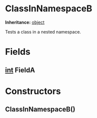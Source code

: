 # ClassInNamespaceB

**Inheritance:** [object](https://docs.microsoft.com/en-us/dotnet/api/system.object)  
  
Tests a class in a nested namespace.  
  
  

# Fields

## [int](https://docs.microsoft.com/en-us/dotnet/api/system.int32) FieldA

# Constructors

## ClassInNamespaceB()

